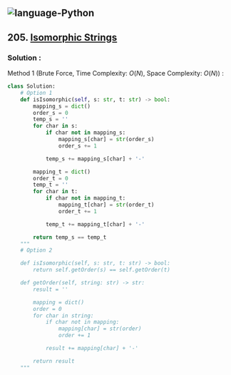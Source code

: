 ![language-Python](https://img.shields.io/badge/Python-ffd43b?style=for-the-badge&logo=PYTHON)
---

## 205. [Isomorphic Strings](https://leetcode.com/problems/isomorphic-strings)

### Solution :

Method 1 (Brute Force, Time Complexity: $O(N)$, Space Complexity: $O(N)$) :
```python
class Solution:
    # Option 1
    def isIsomorphic(self, s: str, t: str) -> bool:
        mapping_s = dict()
        order_s = 0
        temp_s = ''
        for char in s:
            if char not in mapping_s:
                mapping_s[char] = str(order_s)
                order_s += 1

            temp_s += mapping_s[char] + '-'

        mapping_t = dict()
        order_t = 0
        temp_t = ''
        for char in t:
            if char not in mapping_t:
                mapping_t[char] = str(order_t)
                order_t += 1

            temp_t += mapping_t[char] + '-'

        return temp_s == temp_t
    """
    # Option 2

    def isIsomorphic(self, s: str, t: str) -> bool:
        return self.getOrder(s) == self.getOrder(t)

    def getOrder(self, string: str) -> str:
        result = ''

        mapping = dict()
        order = 0
        for char in string:
            if char not in mapping:
                mapping[char] = str(order)
                order += 1

            result += mapping[char] + '-'

        return result
    """
```
